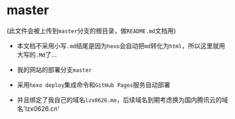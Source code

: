 # master

(此文件会被上传到`master`分支的根目录，做`README.md`文档用)

- 本文档不采用小写`.md`结尾是因为`hexo`会自动把`md`转化为`html`，所以这里就用大写的`.Md`了...

- 我的网站的部署分支`master`

- 采用`hexo deploy`集成命令和`GitHub Pages`服务自动部署

- 并且绑定了我自己的域名`lzx0626.me`，后续域名到期考虑换为国内腾讯云的域名'lzx0626.cn'

